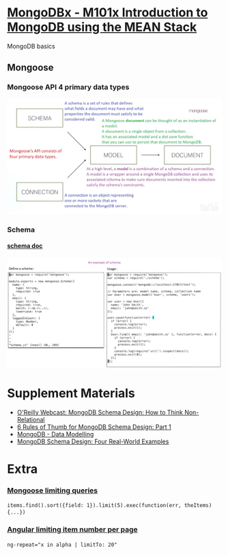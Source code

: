 # [MongoDBx - M101x Introduction to MongoDB using the MEAN Stack](https://courses.edx.org/courses/course-v1:MongoDBx+M101x+2T2016/course/)
MongoDB basics

## Mongoose
### Mongoose API 4 primary data types
![primary data types](img/Four-Primary_datatypes.JPG)

### Schema
#### [schema doc](http://mongoosejs.com/docs/guide.html)

![schema](img/Schema_example.png)

# Supplement Materials
- [O'Reilly Webcast: MongoDB Schema Design: How to Think Non-Relational](https://www.youtube.com/watch?v=PIWVFUtBV1Q)
- [6 Rules of Thumb for MongoDB Schema Design: Part 1](https://www.mongodb.com/blog/post/6-rules-of-thumb-for-mongodb-schema-design-part-1)
- [MongoDB - Data Modelling](https://www.tutorialspoint.com/mongodb/mongodb_data_modeling.htm)
- [MongoDB Schema Design: Four Real-World Examples](https://www.slideshare.net/friedo/data-modeling-examples)


# Extra
### [Mongoose limiting queries](https://stackoverflow.com/questions/29169834/mongoose-limiting-queries-doesnt-work)
```
items.find().sort({field: 1}).limit(5).exec(function(err, theItems) {...})
```

### [Angular limiting item number per page](https://stackoverflow.com/questions/29469393/limiting-the-number-of-ngrepeat-to-10-but-it-shows-all-40-items-at-once)
```
ng-repeat="x in alpha | limitTo: 20"
```
